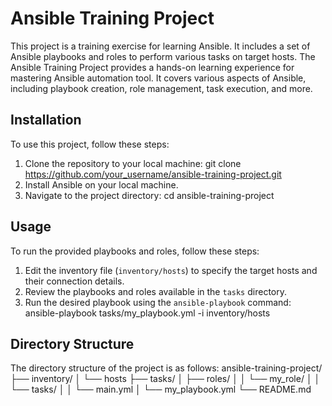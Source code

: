 # Ansible Training Project
This project is a training exercise for learning Ansible. It includes a set of Ansible playbooks and roles to perform various tasks on target hosts.
The Ansible Training Project provides a hands-on learning experience for mastering Ansible automation tool. It covers various aspects of Ansible, including playbook creation, role management, task execution, and more.

## Installation
To use this project, follow these steps:
1. Clone the repository to your local machine:
git clone https://github.com/your_username/ansible-training-project.git
2. Install Ansible on your local machine.
3. Navigate to the project directory:
cd ansible-training-project


## Usage
To run the provided playbooks and roles, follow these steps:
1. Edit the inventory file (`inventory/hosts`) to specify the target hosts and their connection details.
2. Review the playbooks and roles available in the `tasks` directory.
3. Run the desired playbook using the `ansible-playbook` command:
ansible-playbook tasks/my_playbook.yml -i inventory/hosts
   
## Directory Structure
The directory structure of the project is as follows:
ansible-training-project/
├── inventory/
│ └── hosts
├── tasks/
│ ├── roles/
│ │ └── my_role/
│ │ └── tasks/
│ │ └── main.yml
│ └── my_playbook.yml
└── README.md
